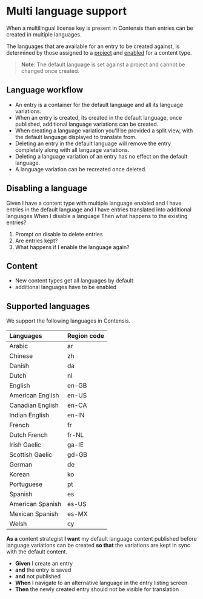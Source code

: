 # Multi language support
When a multilingual license key is present in Contensis then entries can be created in multiple languages.

The languages that are available for an entry to be created against, is determined by those assigned to a [project](/projects/update-a-project.md) and [enabled](/content-types/enable-disable-languages.md) for a content type.

> **Note**: The default language is set against a project and cannot be changed once created.

## Language workflow
- An entry is a container for the default language and all its language variations.
- When an entry is created, its created in the default language, once published, additional language variations can be created.
- When creating a language variation you'll be provided a split view, with the default language displayed to translate from.
- Deleting an entry in the default language will remove the entry completely along with all language variations.
- Deleting a language variation of an entry has no effect on the default language. 
- A language variation can be recreated once deleted.

## Disabling a language
Given I have a content type with multiple language enabled
and I have entries in the default language
and I have entries translated into additional languages
When I disable a language
Then what happens to the existing entries?

1. Prompt on disable to delete entries
2. Are entries kept?
3. What happens if I enable the language again?


## Content 
- New content types get all languages by default 
- additional languages have to be enabled


## Supported languages
We support the following languages in Contensis.

| Languages | Region code  |
|:--|:--|
| Arabic | ar |
| Chinese | zh |
| Danish | da |
| Dutch | nl |
| English | en-GB  |
| American English | en-US |
| Canadian English | en-CA |
| Indian English | en-IN |
| French | fr |
| Dutch French | fr-NL|
| Irish Gaelic | ga-IE |
| Scottish Gaelic | gd-GB |
| German | de |
| Korean | ko |
| Portuguese | pt |
| Spanish | es |
| American Spanish | es-US |
| Mexican Spanish | es-MX |
| Welsh | cy |

**As a** content strategist **I want** my default language content published before language variations can be created **so that** the variations are kept in sync with the default content.

- **Given** I create an entry
- **and** the entry is saved
- **and** not published
- **When** I navigate to an alternative language in the entry listing screen
- **Then** the newly created entry should not be visible for translation
